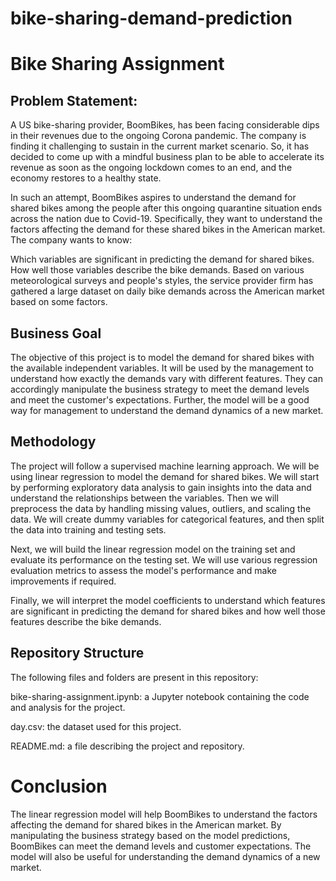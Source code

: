 # bike-sharing-demand-prediction
# Bike Sharing Assignment

## Problem Statement:

A US bike-sharing provider, BoomBikes, has been facing considerable dips in their revenues due to the ongoing Corona pandemic. The company is finding it challenging to sustain in the current market scenario. So, it has decided to come up with a mindful business plan to be able to accelerate its revenue as soon as the ongoing lockdown comes to an end, and the economy restores to a healthy state.

In such an attempt, BoomBikes aspires to understand the demand for shared bikes among the people after this ongoing quarantine situation ends across the nation due to Covid-19. Specifically, they want to understand the factors affecting the demand for these shared bikes in the American market. The company wants to know:

Which variables are significant in predicting the demand for shared bikes.
How well those variables describe the bike demands.
Based on various meteorological surveys and people's styles, the service provider firm has gathered a large dataset on daily bike demands across the American market based on some factors.

## Business Goal
The objective of this project is to model the demand for shared bikes with the available independent variables. It will be used by the management to understand how exactly the demands vary with different features. They can accordingly manipulate the business strategy to meet the demand levels and meet the customer's expectations. Further, the model will be a good way for management to understand the demand dynamics of a new market.

## Methodology
The project will follow a supervised machine learning approach. We will be using linear regression to model the demand for shared bikes. We will start by performing exploratory data analysis to gain insights into the data and understand the relationships between the variables. Then we will preprocess the data by handling missing values, outliers, and scaling the data. We will create dummy variables for categorical features, and then split the data into training and testing sets.

Next, we will build the linear regression model on the training set and evaluate its performance on the testing set. We will use various regression evaluation metrics to assess the model's performance and make improvements if required.

Finally, we will interpret the model coefficients to understand which features are significant in predicting the demand for shared bikes and how well those features describe the bike demands.

## Repository Structure

The following files and folders are present in this repository:

bike-sharing-assignment.ipynb: a Jupyter notebook containing the code and analysis for the project.

day.csv: the dataset used for this project.

README.md: a file describing the project and repository.

# Conclusion
The linear regression model will help BoomBikes to understand the factors affecting the demand for shared bikes in the American market. By manipulating the business strategy based on the model predictions, BoomBikes can meet the demand levels and customer expectations. The model will also be useful for understanding the demand dynamics of a new market.

